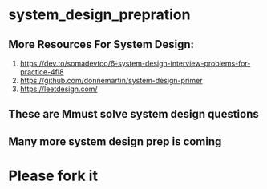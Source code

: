 # system_design_prepration

## More Resources For System Design:
1. https://dev.to/somadevtoo/6-system-design-interview-problems-for-practice-4fl8
2. https://github.com/donnemartin/system-design-primer
3. https://leetdesign.com/


## These are Mmust solve system design questions 

## Many more system design prep is coming
# Please fork it
